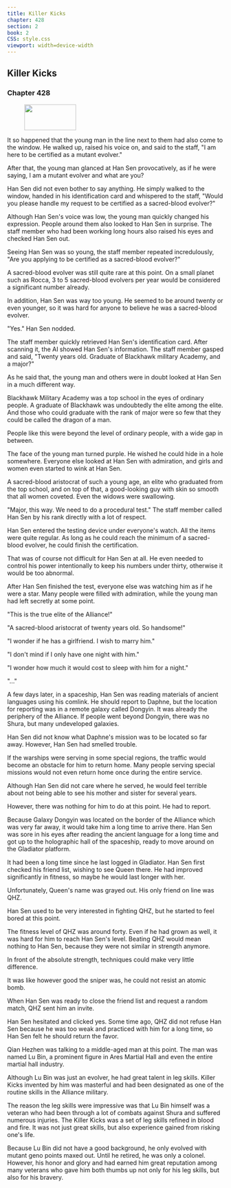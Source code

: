 ```yaml
---
title: Killer Kicks
chapter: 428
section: 2
book: 2
CSS: style.css
viewport: width=device-width
---
```


## Killer Kicks

### Chapter 428

<figure>
	<img src="../Images/gem.gif" alt="" id="gem" width="120" height="60" />
</figure>

It so happened that the young man in the line next to them had also come to the window. He walked up, raised his voice on, and said to the staff, "I am here to be certified as a mutant evolver."

After that, the young man glanced at Han Sen provocatively, as if he were saying, I am a mutant evolver and what are you?

Han Sen did not even bother to say anything. He simply walked to the window, handed in his identification card and whispered to the staff, "Would you please handle my request to be certified as a sacred-blood evolver?"

Although Han Sen's voice was low, the young man quickly changed his expression. People around them also looked to Han Sen in surprise. The staff member who had been working long hours also raised his eyes and checked Han Sen out.

Seeing Han Sen was so young, the staff member repeated incredulously, "Are you applying to be certified as a sacred-blood evolver?"

A sacred-blood evolver was still quite rare at this point. On a small planet such as Rocca, 3 to 5 sacred-blood evolvers per year would be considered a significant number already.

In addition, Han Sen was way too young. He seemed to be around twenty or even younger, so it was hard for anyone to believe he was a sacred-blood evolver.

"Yes." Han Sen nodded.

The staff member quickly retrieved Han Sen's identification card. After scanning it, the AI showed Han Sen's information. The staff member gasped and said, "Twenty years old. Graduate of Blackhawk military Academy, and a major?"

As he said that, the young man and others were in doubt looked at Han Sen in a much different way.

Blackhawk Military Academy was a top school in the eyes of ordinary people. A graduate of Blackhawk was undoubtedly the elite among the elite. And those who could graduate with the rank of major were so few that they could be called the dragon of a man.

People like this were beyond the level of ordinary people, with a wide gap in between.

The face of the young man turned purple. He wished he could hide in a hole somewhere. Everyone else looked at Han Sen with admiration, and girls and women even started to wink at Han Sen.

A sacred-blood aristocrat of such a young age, an elite who graduated from the top school, and on top of that, a good-looking guy with skin so smooth that all women coveted. Even the widows were swallowing.

"Major, this way. We need to do a procedural test." The staff member called Han Sen by his rank directly with a lot of respect.

Han Sen entered the testing device under everyone's watch. All the items were quite regular. As long as he could reach the minimum of a sacred-blood evolver, he could finish the certification.

That was of course not difficult for Han Sen at all. He even needed to control his power intentionally to keep his numbers under thirty, otherwise it would be too abnormal.

After Han Sen finished the test, everyone else was watching him as if he were a star. Many people were filled with admiration, while the young man had left secretly at some point.

"This is the true elite of the Alliance!"

"A sacred-blood aristocrat of twenty years old. So handsome!"

"I wonder if he has a girlfriend. I wish to marry him."

"I don't mind if I only have one night with him."

"I wonder how much it would cost to sleep with him for a night."

"…"

A few days later, in a spaceship, Han Sen was reading materials of ancient languages using his comlink. He should report to Daphne, but the location for reporting was in a remote galaxy called Dongyin. It was already the periphery of the Alliance. If people went beyond Dongyin, there was no Shura, but many undeveloped galaxies.

Han Sen did not know what Daphne's mission was to be located so far away. However, Han Sen had smelled trouble.

If the warships were serving in some special regions, the traffic would become an obstacle for him to return home. Many people serving special missions would not even return home once during the entire service.

Although Han Sen did not care where he served, he would feel terrible about not being able to see his mother and sister for several years.

However, there was nothing for him to do at this point. He had to report.

Because Galaxy Dongyin was located on the border of the Alliance which was very far away, it would take him a long time to arrive there. Han Sen was sore in his eyes after reading the ancient language for a long time and got up to the holographic hall of the spaceship, ready to move around on the Gladiator platform.

It had been a long time since he last logged in Gladiator. Han Sen first checked his friend list, wishing to see Queen there. He had improved significantly in fitness, so maybe he would last longer with her.

Unfortunately, Queen's name was grayed out. His only friend on line was QHZ.

Han Sen used to be very interested in fighting QHZ, but he started to feel bored at this point.

The fitness level of QHZ was around forty. Even if he had grown as well, it was hard for him to reach Han Sen's level. Beating QHZ would mean nothing to Han Sen, because they were not similar in strength anymore.

In front of the absolute strength, techniques could make very little difference.

It was like however good the sniper was, he could not resist an atomic bomb.

When Han Sen was ready to close the friend list and request a random match, QHZ sent him an invite.

Han Sen hesitated and clicked yes. Some time ago, QHZ did not refuse Han Sen because he was too weak and practiced with him for a long time, so Han Sen felt he should return the favor.

Qian Hezhen was talking to a middle-aged man at this point. The man was named Lu Bin, a prominent figure in Ares Martial Hall and even the entire martial hall industry.

Although Lu Bin was just an evolver, he had great talent in leg skills. Killer Kicks invented by him was masterful and had been designated as one of the routine skills in the Alliance military.

The reason the leg skills were impressive was that Lu Bin himself was a veteran who had been through a lot of combats against Shura and suffered numerous injuries. The Killer Kicks was a set of leg skills refined in blood and fire. It was not just great skills, but also experience gained from risking one's life.

Because Lu Bin did not have a good background, he only evolved with mutant geno points maxed out. Until he retired, he was only a colonel. However, his honor and glory and had earned him great reputation among many veterans who gave him both thumbs up not only for his leg skills, but also for his bravery.